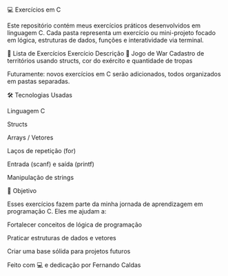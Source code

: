 💻 Exercícios em C

Este repositório contém meus exercícios práticos desenvolvidos em linguagem C.
Cada pasta representa um exercício ou mini-projeto focado em lógica, estruturas de dados, funções e interatividade via terminal.

📁 Lista de Exercícios
Exercício	Descrição
🎲 Jogo de War	Cadastro de territórios usando structs, cor do exército e quantidade de tropas

Futuramente: novos exercícios em C serão adicionados, todos organizados em pastas separadas.

🛠️ Tecnologias Usadas

Linguagem C

Structs

Arrays / Vetores

Laços de repetição (for)

Entrada (scanf) e saída (printf)

Manipulação de strings

🚀 Objetivo

Esses exercícios fazem parte da minha jornada de aprendizagem em programação C.
Eles me ajudam a:

Fortalecer conceitos de lógica de programação

Praticar estruturas de dados e vetores

Criar uma base sólida para projetos futuros

Feito com 💻 e dedicação por Fernando Caldas
